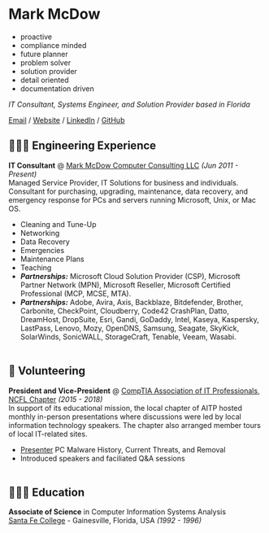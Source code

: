 # Mark McDow

- proactive
- compliance minded
- future planner
- problem solver
- solution provider
- detail oriented
- documentation driven

_IT Consultant, Systems Engineer, and Solution Provider based in Florida_ <br>

[Email](mailto:MEM@MarkMcDow.com) / [Website](https://www.MarkMcDow.com/) / [LinkedIn](https://www.linkedin.com/in/MarkMcDow/) / [GitHub](https://github.com/computer-tsu/)

## 👩🏼‍💻 Engineering Experience

**IT Consultant** @ [Mark McDow Computer Consulting LLC](https://www.markmcdow.com.com/) _(Jun 2011 - Present)_ <br>
Managed Service Provider, IT Solutions for business and individuals. Consultant for purchasing, upgrading, maintenance, data recovery, and emergency response for PCs and servers running Microsoft, Unix, or Mac OS.
  - Cleaning and Tune-Up
  - Networking
  - Data Recovery
  - Emergencies
  - Maintenance Plans
  - Teaching
  - **_Partnerships:_** Microsoft Cloud Solution Provider (CSP), Microsoft Partner Network (MPN), Microsoft Reseller, Microsoft Certified Professional (MCP, MCSE, MTA).
  - **_Partnerships:_** Adobe, Avira, Axis, Backblaze, Bitdefender, Brother, Carbonite, CheckPoint, Cloudberry, Code42 CrashPlan, Datto, DreamHost, DropSuite, Esri, Gandi, GoDaddy, Intel, Kaseya, Kaspersky, LastPass, Lenovo, Mozy, OpenDNS, Samsung, Seagate, SkyKick, SolarWinds, SonicWALL, StorageCraft, Tenable, Veeam, Wasabi.
<br><br>

## 📌 Volunteering

**President and Vice-President** @ [CompTIA Association of IT Professionals, NCFL Chapter](https://www.aitp-ncfl.org/) _(2015 - 2018)_<br>
In support of its educational mission, the local chapter of AITP hosted monthly in-person presentations where discussions were led by local information technology speakers. The chapter also arranged member tours of local IT-related sites.
  - [Presenter](https://docs.google.com/presentation/d/1pQv2ObuKRDwxFivsYMyLqEL1AwvD7fg15oCis98hXps/view) PC Malware History, Current Threats, and Removal 
  - Introduced speakers and faciliated Q&A sessions
  <br><br>

  ## 👩🏼‍🎓 Education

**Associate of Science** in Computer Information Systems Analysis<br>
[Santa Fe College](https://www.sfcollege.edu/) - Gainesville, Florida, USA _(1992 - 1996)_ <br>
